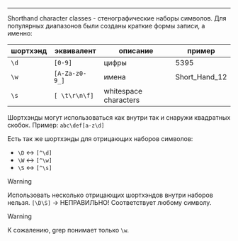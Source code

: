 ___
Shorthand character classes - стенографические наборы символов.
Для популярных диапазонов были созданы краткие формы записи, а именно:

шортхэнд|эквивалент|описание|пример
-|-|-|-
`\d` |`[0-9]`|цифры|5395
`\w`|`[A-Za-z0-9_]`|имена|Short_Hand_12
`\s`|`[ \t\r\n\f]`|whitespace characters|

Шортхэнды могут использоваться как внутри так и снаружи квадратных скобок. Пример: `abc\def[a-z\d]`

Есть так же шортхэнды для отрицающих наборов символов:
- `\D` <-> `[^\d]`
- `\W` <-> `[^\w]`
- `\S` <-> `[^\s]`

>[!warning]
>Использовать несколько отрицающих шортхэндов внутри наборов нельзя. `[\D\S]` -> НЕПРАВИЛЬНО! Соответствует любому символу.

>[!warning]
>К сожалению, grep понимает только `\w`.
